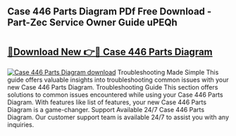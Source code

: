 ## Case 446 Parts Diagram PDf Free Download - Part-Zec Service Owner Guide uPEQh

# <h2><a href="http://dfit2r.blite.top/?on=Case+446+Parts+Diagram">🔗Download New 👉🔴 Case 446 Parts Diagram</a></h2>

[![Case 446 Parts Diagram download](https://i.imgur.com/lujVjoI.png)](http://dfit2r.blite.top/?on=Case+446+Parts+Diagram)
Troubleshooting Made Simple This guide offers valuable insights into troubleshooting common issues with your new Case 446 Parts Diagram. Troubleshooting Guide This section offers solutions to common issues encountered while using your Case 446 Parts Diagram. With features like list of features, your new Case 446 Parts Diagram is a game-changer. Support Available 24/7 Case 446 Parts Diagram. Our customer support team is available 24/7 to assist you with any inquiries.
